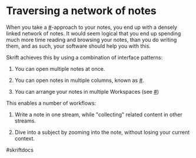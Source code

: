 # Traversing a network of notes

When you take a [#](20210125T195313.813Z.md)-approach to your notes, you end up with a densely linked network of notes. It would seem logical that you end up spending much more time reading and browsing your notes, than you do writing them, and as such, your software should help you with this.

Skrift achieves this by using a combination of interface patterns:

1. You can open multiple notes at once.

2. You can open notes in multiple columns, known as [#](20210127T104528.015Z.md).

3. You can arrange your notes in multiple Workspaces (see [#](20210108T145120.408Z.md))

This enables a number of workflows:

1. Write a note in one stream, while "collecting" related content in other streams.

2. Dive into a subject by zooming into the note, without losing your current context.

\#skriftdocs